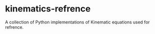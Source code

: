 # kinematics-refrence
A collection of Python implementations of Kinematic equations used for refrence.
